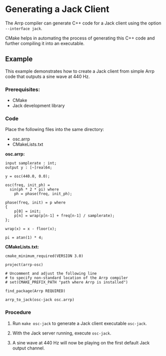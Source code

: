 # Generating a Jack Client

The Arrp compiler can generate C++ code for a Jack client using the option `--interface jack`.

CMake helps in automating the process of generating this C++ code and further compiling it into an executable.

## Example

This example demonstrates how to create a Jack client from simple Arrp code that outputs a sine wave at 440 Hz.

### Prerequisites:

- CMake
- Jack development library

### Code

Place the following files into the same directory:

- osc.arrp
- CMakeLists.txt

**osc.arrp:**

    input samplerate : int;
    output y : [~]real64;

    y = osc(440.0, 0.0);

    osc(freq, init_ph) =
      sin(ph * 2 * pi) where
        ph = phase(freq, init_ph);

    phase(freq, init) = p where
    {
        p[0] = init;
        p[n] = wrap(p[n-1] + freq[n-1] / samplerate);
    };

    wrap(x) = x - floor(x);

    pi = atan(1) * 4;

**CMakeLists.txt:**

    cmake_minimum_required(VERSION 3.0)

    project(arrp-osc)

    # Uncomment and adjust the following line
    # to specify non-standard location of the Arrp compiler
    # set(CMAKE_PREFIX_PATH "path where Arrp is installed")

    find_package(Arrp REQUIRED)

    arrp_to_jack(osc-jack osc.arrp)

### Procedure

1. Run `make osc-jack` to generate a Jack client executable `osc-jack`.

1. With the Jack server running, execute `osc-jack`.

1. A sine wave at 440 Hz will now be playing on the first default Jack output channel.
